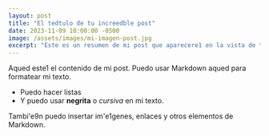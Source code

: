 ```yaml
---
layout: post
title: "El tedtulo de tu increedble post"
date: 2023-11-09 10:00:00 -0500
image: /assets/images/mi-imagen-post.jpg
excerpt: "Este es un resumen de mi post que aparecere1 en la vista de tarjetas."
---
```



Aqued este1 el contenido de mi post. Puedo usar Markdown aqued para formatear mi texto.

- Puedo hacer listas
- Y puedo usar **negrita** o *cursiva* en mi texto.

Tambi\'e9n puedo insertar im\'e1genes, enlaces y otros elementos de Markdown.
